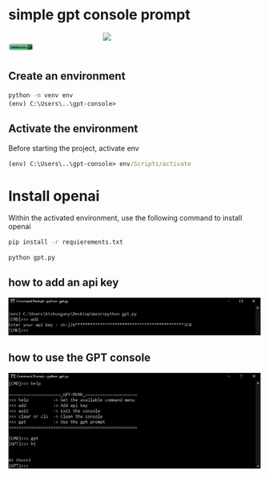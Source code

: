 # simple gpt console prompt 


<img src="img/sirehassan.ico" style='display: block;margin-left: auto;margin-right: auto; width:25%'>

<a href='dist/gpt.exe' download>
<img src='img/download.png' width='10%' title='download GPT-console'>
</a>


## Create an environment

```cmd 
python -m venv env
(env) C:\Users\..\gpt-console>
```
## Activate the environment

Before starting the project, activate env

```cmd 
(env) C:\Users\..\gpt-console> env/Scripts/activate
```
# Install openai

Within the activated environment, use the following command to install openai

```cmd
pip install -r requierements.txt 
```
```cmd 
python gpt.py 
```
<h2> how to add an api key </h2>

<img src="img/add_api_key.PNG">

<h2> how to use the GPT console </h2>

<img src="img/how_to_use.PNG">